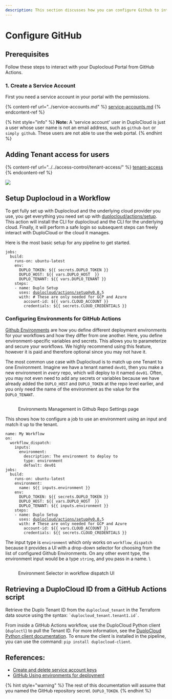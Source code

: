 ```yaml
---
description: This section discusses how you can configure Github to integrate with Duplo
---
```


# Configure GitHub

## Prerequisites

Follow these steps to interact with your Duplocloud Portal from GitHub Actions.&#x20;

### 1. Create a Service Account

First you need a service account in your portal with the permissions.&#x20;

{% content-ref url="../service-accounts.md" %}
[service-accounts.md](../service-accounts.md)
{% endcontent-ref %}

{% hint style="info" %}
**Note:** A 'service account' user in DuploCloud is just a user whose user name is not an email address, such as `github-bot` or `simply github`. These users are not able to use the web portal.
{% endhint %}

## Adding Tenant access for users

{% content-ref url="../../access-control/tenant-access/" %}
[tenant-access](../../access-control/tenant-access/)
{% endcontent-ref %}

![](<../../.gitbook/assets/Screen Shot 2022-02-24 at 2.32.57 PM.png>)

## Setup Duplocloud in a Workflow

To get fully set up with Duplocloud and the underlying cloud provider you use, you get everything you need set up with [duplocloud/actions/setup](https://github.com/duplocloud/actions/tree/main/setup). This action will install the CLI for duplocloud and the CLI for the underlying cloud. Finally, it will perform a safe login so subsequent steps can freely interact with DuploCloud or the cloud it manages.&#x20;

Here is the most basic setup for any pipeline to get started.&#x20;

<pre class="language-yaml"><code class="lang-yaml">jobs:
  build:
    runs-on: ubuntu-latest
    env:
      DUPLO_TOKEN: ${{ secrets.DUPLO_TOKEN }}
      DUPLO_HOST: ${{ vars.DUPLO_HOST  }}
      DUPLO_TENANT: ${{ vars.DUPLO_TENANT }}
    steps:
    - name: Duplo Setup
      uses: <a data-footnote-ref href="#user-content-fn-1">duplocloud/actions/setup@v0.0.</a>5
      with: # These are only needed for GCP and Azure
        account-id: ${{ vars.CLOUD_ACCOUNT }}
        credentials: ${{ secrets.CLOUD_CREDENTIALS }}
</code></pre>

### Configuring Environments for GitHub Actions

[Github Environments](https://docs.github.com/en/actions/deployment/targeting-different-environments/using-environments-for-deployment) are how you define different deployment environments for your workflows and how they differ from one another. Here, you define environment-specific variables and secrets. This allows you to parameterize and secure your workflows.  We highly recommend using this feature, however it is paid and therefore optional since you may not have it.&#x20;

The most common use case with Duplocloud is to match up one Tenant to one Environment. Imagine we have a tenant named `dev01`, then you make a new environment in _every_ repo, which will deploy to it named `dev01`. Often, you may not even need to add any secrets or variables because we have already added the `DUPLO_HOST` and `DUPLO_TOKEN` at the repo level earlier, and you only need the name of the environment as the value for the `DUPLO_TENANT`.&#x20;

<figure><img src="../../.gitbook/assets/Screenshot 2024-04-01 at 3.46.14 PM.png" alt=""><figcaption><p>Environments Management in Github Repo Settings page</p></figcaption></figure>

This shows how to configure a job to use an environment using an input and match it up to the tenant.&#x20;

<pre class="language-yaml"><code class="lang-yaml">name: My Workflow
on: 
  workflow_dispatch:
    inputs:
      environment:
        description: The environment to deploy to
        type: environment
        default: dev01
jobs:
  build:
    runs-on: ubuntu-latest
    environment:
      name: ${{ inputs.environment }}
    env:
      DUPLO_TOKEN: ${{ secrets.DUPLO_TOKEN }}
      DUPLO_HOST: ${{ vars.DUPLO_HOST  }}
      DUPLO_TENANT: ${{ inputs.environment }}
    steps:
    - name: Duplo Setup
      uses: <a data-footnote-ref href="#user-content-fn-2">duplocloud/actions/setup@v0.0.</a>5
      with: # These are only needed for GCP and Azure
        account-id: ${{ vars.CLOUD_ACCOUNT }}
        credentials: ${{ secrets.CLOUD_CREDENTIALS }}
</code></pre>

The input type is `environment` which only works on `workflow_dispatch` because it provides a UI with a drop-down selector for choosing from the list of configured Github Environments.  On any other event type, the environment input would be a type `string`, and you pass in a name. \


<div align="left">

<figure><img src="../../.gitbook/assets/Screenshot 2024-04-01 at 3.36.56 PM (1).png" alt=""><figcaption><p>Environment Selector in workflow dispatch UI</p></figcaption></figure>

</div>

## Retrieving a DuploCloud ID from a GitHub Actions script

Retrieve the Duplo Tenant ID from the `duplocloud_tenant` in the Terraform data source using the  syntax: `` `duplocloud_tenant.tenant1.id` ``.

From inside a GitHub Actions workflow, use the DuploCloud Python client (`duploctl`) to pull the Tenant ID. For more information, see the [DuploCloud Python client documentation](https://github.com/duplocloud/duploctl/wiki/Tenant#find). To ensure the client is installed in the pipeline, you can use the command: `pip install duplocloud-client`.

## References:

* [Create and delete service account keys](https://cloud.google.com/iam/docs/keys-create-delete)
* [GitHub Using environments for deployment](https://docs.github.com/en/actions/deployment/targeting-different-environments/using-environments-for-deployment)

{% hint style="warning" %}
The rest of this documentation will assume that you named the GitHub repository secret. `DUPLO_TOKEN`.
{% endhint %}

[^1]: [https://github.com/duplocloud/actions/tree/main/setup](https://github.com/duplocloud/actions/tree/main/setup)

[^2]: [https://github.com/duplocloud/actions/tree/main/setup](https://github.com/duplocloud/actions/tree/main/setup)
